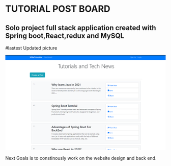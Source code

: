 # TUTORIAL POST BOARD

## Solo project full stack application created with Spring boot,React,redux and MySQL

#lastest Updated picture

<img src="tutorialsPic.png" />

Next Goals is to constinously work on the website design and back end.
